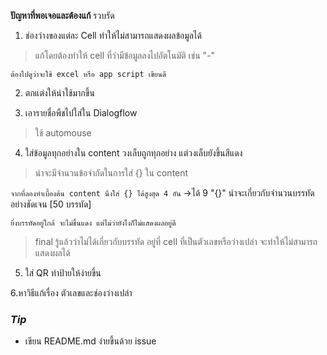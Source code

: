 **ปัญหาที่พอเจอและต้องแก้**
รวบรัด
1. ช่องว่างของแต่ละ Cell ทำให้ไม่สามารถแสดงผลข้อมูลได้

> แก้โดยต้องทำให้ cell ที่ว่ามีข้อมูลลงไปอัตโนมัติ เช่น "-" 
> 
`ต้องไปดูว่าจะใช้ excel หรือ app script เขียนดี`


2. ตกแต่งให้น่าใช้มากขึ้น

3. เอารายชื่อพืชไปใส่ใน Dialogflow
> ใช้ automouse

4. ใส่ข้อมูลทุกอย่างใน content วงเล็บถูกทุกอย่าง แต่วงเล็บยังขึ้นสีแดง
> น่าจะมีจำนวนข้อจำกัดในการใส่ {} ใน content
> 
`จากที่ลองทำเบื้องต้น content นึงใส่ {} ได้สูงสุด 4 อัน`
->ได้ 9 "{}" น่าจะเกี่ยวกับจำนวนบรรทัดอย่างชัดเจน [50 บรรทัด]
>
`ยิ่งบรรทัดอยู่ใกล้ จะไม่ขึ้นแดง แต่ไม่ว่ายังไงก็ไม่แสดงผลอยู่ดี`
>final รู้แล้วว่าไม่ได้เกี่ยวกับบรรทัด อยู่ที่ cell ที่เป็นตัวเลขหรือว่างเปล่า จะทำให้ไม่สามารถแสดงผลได้
5. ใส่ QR ทำป้ายให้ง่ายขึ้น

6.หาวิธีแก้เรื่อง ตัวเลขและช่องว่างเปล่า

### _Tip_

- เขียน README.md ง่ายขึ้นด้วย issue
